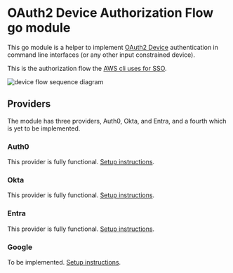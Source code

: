 # OAuth2 Device Authorization Flow go module

This go module is a helper to implement [OAuth2 Device](https://www.rfc-editor.org/rfc/rfc8628) 
authentication in command line interfaces (or any other input constrained device).

This is the authorization flow the 
[AWS cli uses for SSO](https://docs.aws.amazon.com/cli/latest/userguide/cli-configure-sso.html).

![device flow sequence diagram](flow.svg)

## Providers

The module has three providers, Auth0, Okta, and Entra, and a fourth which is yet to be implemented.

### Auth0

This provider is fully functional.
[Setup instructions](https://auth0.com/docs/get-started/authentication-and-authorization-flow/device-authorization-flow).

### Okta

This provider is fully functional. 
[Setup instructions](https://developer.okta.com/docs/guides/device-authorization-grant/main/).

### Entra

This provider is fully functional.
[Setup instructions](https://learn.microsoft.com/en-us/entra/identity-platform/v2-oauth2-device-code).

### Google

To be implemented.
[Setup instructions](https://developers.google.com/identity/protocols/oauth2/limited-input-device).
